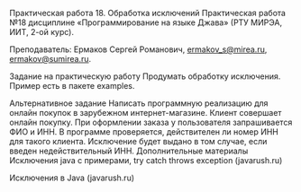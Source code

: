 Практическая работа 18. Обработка исключений
Практическая работа №18 дисциплине «Программирование на языке Джава» (РТУ МИРЭА, ИИТ, 2-ой курс).

Преподаватель: Ермаков Сергей Романович, ermakov_s@mirea.ru, ermakov@sumirea.ru.

Задание на практическую работу
Продумать обработку исключения. Пример есть в пакете examples.

Альтернативное задание
Написать программную реализацию для онлайн покупок в зарубежном интернет-магазине. Клиент совершает онлайн покупку. При оформлении заказа у пользователя запрашивается ФИО и ИНН. В программе проверяется, действителен ли номер ИНН для такого клиента. Исключение будет выдано в том случае, если введен недействительный ИНН.
Дополнительные материалы
Исключения java с примерами, try catch throws exception (javarush.ru)

Исключения в Java (javarush.ru)
